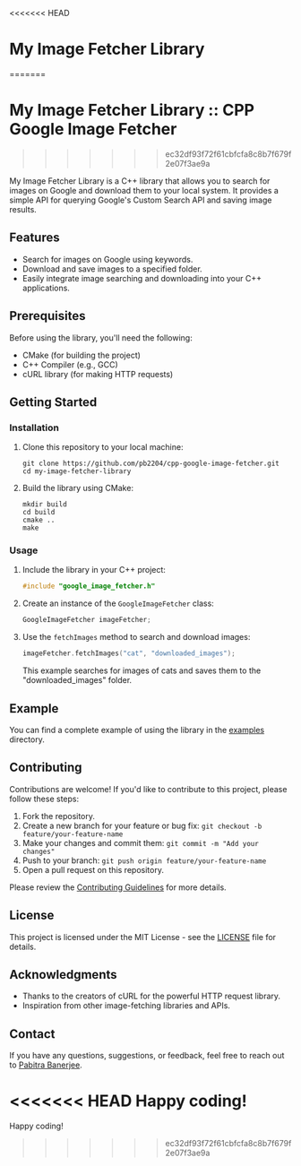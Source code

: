 <<<<<<< HEAD
# My Image Fetcher Library
=======
# My Image Fetcher Library :: CPP Google Image Fetcher
>>>>>>> ec32df93f72f61cbfcfa8c8b7f679f2e07f3ae9a

My Image Fetcher Library is a C++ library that allows you to search for images on Google and download them to your local system. It provides a simple API for querying Google's Custom Search API and saving image results.

## Features

- Search for images on Google using keywords.
- Download and save images to a specified folder.
- Easily integrate image searching and downloading into your C++ applications.

## Prerequisites

Before using the library, you'll need the following:

- CMake (for building the project)
- C++ Compiler (e.g., GCC)
- cURL library (for making HTTP requests)

## Getting Started

### Installation

1. Clone this repository to your local machine:

   ```shell
   git clone https://github.com/pb2204/cpp-google-image-fetcher.git
   cd my-image-fetcher-library
   ```

2. Build the library using CMake:

   ```shell
   mkdir build
   cd build
   cmake ..
   make
   ```

### Usage

1. Include the library in your C++ project:

   ```cpp
   #include "google_image_fetcher.h"
   ```

2. Create an instance of the `GoogleImageFetcher` class:

   ```cpp
   GoogleImageFetcher imageFetcher;
   ```

3. Use the `fetchImages` method to search and download images:

   ```cpp
   imageFetcher.fetchImages("cat", "downloaded_images");
   ```

   This example searches for images of cats and saves them to the "downloaded_images" folder.

## Example

You can find a complete example of using the library in the [examples](/examples) directory.

## Contributing

Contributions are welcome! If you'd like to contribute to this project, please follow these steps:

1. Fork the repository.
2. Create a new branch for your feature or bug fix: `git checkout -b feature/your-feature-name`
3. Make your changes and commit them: `git commit -m "Add your changes"`
4. Push to your branch: `git push origin feature/your-feature-name`
5. Open a pull request on this repository.

Please review the [Contributing Guidelines](https://github.com/PB2204/CPP-Google-Image-Fetcher/blob/main/CONTRIBUTING.md) for more details.

## License

This project is licensed under the MIT License - see the [LICENSE](https://github.com/PB2204/CPP-Google-Image-Fetcher/blob/main/LICENSE) file for details.

## Acknowledgments

- Thanks to the creators of cURL for the powerful HTTP request library.
- Inspiration from other image-fetching libraries and APIs.

## Contact

If you have any questions, suggestions, or feedback, feel free to reach out to [Pabitra Banerjee](mailto:rockstarpabitra2204@gmail.com).

<<<<<<< HEAD
Happy coding!
=======
Happy coding!
>>>>>>> ec32df93f72f61cbfcfa8c8b7f679f2e07f3ae9a
